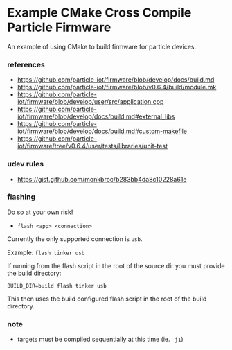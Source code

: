 Example CMake Cross Compile Particle Firmware
===

An example of using CMake to build firmware for particle devices.

### references

- https://github.com/particle-iot/firmware/blob/develop/docs/build.md
- https://github.com/particle-iot/firmware/blob/v0.6.4/build/module.mk
- https://github.com/particle-iot/firmware/blob/develop/user/src/application.cpp
- https://github.com/particle-iot/firmware/blob/develop/docs/build.md#external_libs
- https://github.com/particle-iot/firmware/blob/develop/docs/build.md#custom-makefile
- https://github.com/particle-iot/firmware/tree/v0.6.4/user/tests/libraries/unit-test

### udev rules

- https://gist.github.com/monkbroc/b283bb4da8c10228a61e

### flashing

Do so at your own risk!

- `flash <app> <connection>`

Currently the only supported connection is `usb`.

Example: `flash tinker usb`

If running from the flash script in the root of the source dir you must provide the build directory:

`BUILD_DIR=build flash tinker usb`

This then uses the build configured flash script in the root of the build directory.

### note

- targets must be compiled sequentially at this time (ie. `-j1`)
